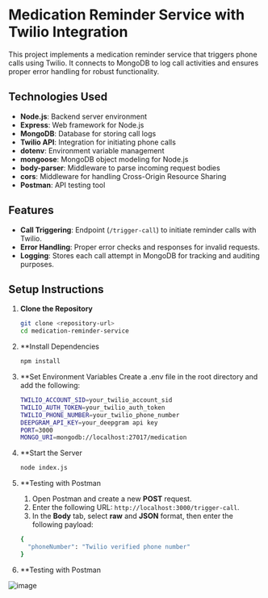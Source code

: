 # Medication Reminder Service with Twilio Integration

This project implements a medication reminder service that triggers phone calls using Twilio. It connects to MongoDB to log call activities and ensures proper error handling for robust functionality.

## Technologies Used

- **Node.js**: Backend server environment
- **Express**: Web framework for Node.js
- **MongoDB**: Database for storing call logs
- **Twilio API**: Integration for initiating phone calls
- **dotenv**: Environment variable management
- **mongoose**: MongoDB object modeling for Node.js
- **body-parser**: Middleware to parse incoming request bodies
- **cors**: Middleware for handling Cross-Origin Resource Sharing
- **Postman**: API testing tool

## Features

- **Call Triggering**: Endpoint (`/trigger-call`) to initiate reminder calls with Twilio.
- **Error Handling**: Proper error checks and responses for invalid requests.
- **Logging**: Stores each call attempt in MongoDB for tracking and auditing purposes.

## Setup Instructions

1. **Clone the Repository**
   ```bash
   git clone <repository-url>
   cd medication-reminder-service
   
2. **Install Dependencies
   ```bash
   npm install
   
3. **Set Environment Variables Create a .env file in the root directory and add the following:
   ```bash
   TWILIO_ACCOUNT_SID=your_twilio_account_sid
   TWILIO_AUTH_TOKEN=your_twilio_auth_token
   TWILIO_PHONE_NUMBER=your_twilio_phone_number
   DEEPGRAM_API_KEY=your_deepgram api key
   PORT=3000
   MONGO_URI=mongodb://localhost:27017/medication
   
4. **Start the Server
   ```bash
   node index.js
   
5. **Testing with Postman
   1. Open Postman and create a new **POST** request.  
   2. Enter the following URL: `http://localhost:3000/trigger-call`.  
   3. In the **Body** tab, select **raw** and **JSON** format, then enter the following payload:  

   ```bash
   {
     "phoneNumber": "Twilio verified phone number"
   }


6. **Testing with Postman

![image](https://github.com/user-attachments/assets/51c4fe50-4652-41c0-87e9-c0751a885056)



